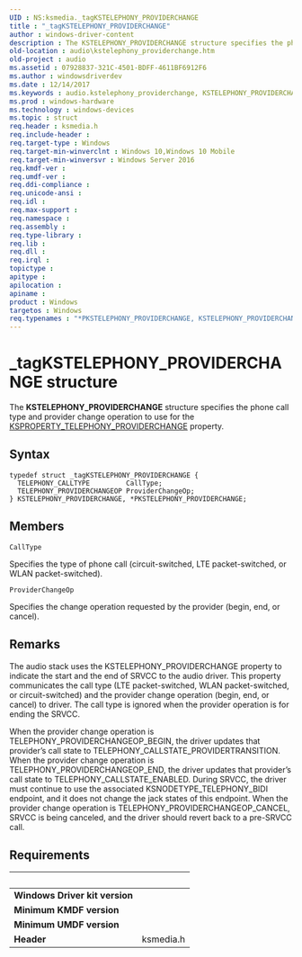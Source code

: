 ```yaml
---
UID : NS:ksmedia._tagKSTELEPHONY_PROVIDERCHANGE
title : "_tagKSTELEPHONY_PROVIDERCHANGE"
author : windows-driver-content
description : The KSTELEPHONY_PROVIDERCHANGE structure specifies the phone call type and provider change operation to use for the KSPROPERTY_TELEPHONY_PROVIDERCHANGE property.
old-location : audio\kstelephony_providerchange.htm
old-project : audio
ms.assetid : 07928837-321C-4501-BDFF-4611BF6912F6
ms.author : windowsdriverdev
ms.date : 12/14/2017
ms.keywords : audio.kstelephony_providerchange, KSTELEPHONY_PROVIDERCHANGE structure [Audio Devices], ksmedia/KSTELEPHONY_PROVIDERCHANGE, PKSTELEPHONY_PROVIDERCHANGE, ksmedia/PKSTELEPHONY_PROVIDERCHANGE, KSTELEPHONY_PROVIDERCHANGE, PKSTELEPHONY_PROVIDERCHANGE structure pointer [Audio Devices], _tagKSTELEPHONY_PROVIDERCHANGE, *PKSTELEPHONY_PROVIDERCHANGE
ms.prod : windows-hardware
ms.technology : windows-devices
ms.topic : struct
req.header : ksmedia.h
req.include-header : 
req.target-type : Windows
req.target-min-winverclnt : Windows 10,Windows 10 Mobile
req.target-min-winversvr : Windows Server 2016
req.kmdf-ver : 
req.umdf-ver : 
req.ddi-compliance : 
req.unicode-ansi : 
req.idl : 
req.max-support : 
req.namespace : 
req.assembly : 
req.type-library : 
req.lib : 
req.dll : 
req.irql : 
topictype : 
apitype : 
apilocation : 
apiname : 
product : Windows
targetos : Windows
req.typenames : "*PKSTELEPHONY_PROVIDERCHANGE, KSTELEPHONY_PROVIDERCHANGE"
---
```


# _tagKSTELEPHONY_PROVIDERCHANGE structure
The <b>KSTELEPHONY_PROVIDERCHANGE</b> structure specifies the phone call type and provider change operation to use for the <a href="https://msdn.microsoft.com/library/windows/hardware/mt169876">KSPROPERTY_TELEPHONY_PROVIDERCHANGE</a> property.

## Syntax
````
typedef struct _tagKSTELEPHONY_PROVIDERCHANGE {
  TELEPHONY_CALLTYPE         CallType;
  TELEPHONY_PROVIDERCHANGEOP ProviderChangeOp;
} KSTELEPHONY_PROVIDERCHANGE, *PKSTELEPHONY_PROVIDERCHANGE;
````

## Members


`CallType`

Specifies the type of phone call (circuit-switched, LTE packet-switched, or WLAN packet-switched).

`ProviderChangeOp`

Specifies the change operation requested by the provider (begin, end, or cancel).

## Remarks
The audio stack uses the KSTELEPHONY_PROVIDERCHANGE property to indicate the start and the end of SRVCC to the audio driver. This property communicates the call type (LTE packet-switched, WLAN packet-switched, or circuit-switched) and the provider change operation (begin, end, or cancel) to driver. The call type is ignored when the provider operation is for ending the SRVCC. 

When the provider change operation is TELEPHONY_PROVIDERCHANGEOP_BEGIN, the driver updates that provider’s call state to TELEPHONY_CALLSTATE_PROVIDERTRANSITION. When the provider change operation is TELEPHONY_PROVIDERCHANGEOP_END, the driver updates that provider’s call state to TELEPHONY_CALLSTATE_ENABLED. During SRVCC, the driver must continue to use the associated KSNODETYPE_TELEPHONY_BIDI endpoint, and it does not change the jack states of this endpoint. When the provider change operation is TELEPHONY_PROVIDERCHANGEOP_CANCEL, SRVCC is being canceled, and the driver should revert back to a pre-SRVCC call.

## Requirements
| &nbsp; | &nbsp; |
| ---- |:---- |
| **Windows Driver kit version** |  |
| **Minimum KMDF version** |  |
| **Minimum UMDF version** |  |
| **Header** | ksmedia.h |